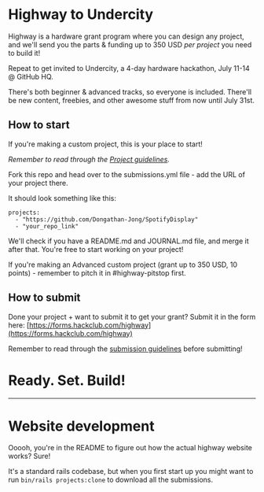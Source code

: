 # Highway to Undercity

Highway is a hardware grant program where you can design any project, and we'll send you the parts & funding up to 350 USD *per project* you need to build it!

Repeat to get invited to Undercity, a 4-day hardware hackathon, July 11-14 @ GitHub HQ.

There's both beginner & advanced tracks, so everyone is included. There'll be new content, freebies, and other awesome stuff from now until July 31st.

## How to start

If you're making a custom project, this is your place to start!

*Remember to read through the [Project guidelines](https://highway.hackclub.com/advanced/project-guidelines).*

Fork this repo and head over to the submissions.yml file - add the URL of your project there.

It should look something like this:

```
projects:
  - "https://github.com/Dongathan-Jong/SpotifyDisplay"
  - "your_repo_link"
```

We'll check if you have a README.md and JOURNAL.md file, and merge it after that. You're free to start working on your project! 

If you're making an Advanced custom project (grant up to 350 USD, 10 points) - remember to pitch it in #highway-pitstop first.

## How to submit

Done your project + want to submit it to get your grant? Submit it in the form here: [https://forms.hackclub.com/highway](https://forms.hackclub.com/highway)

Remember to read through the [submission guidelines](https://highway.hackclub.com/advanced/submitting) before submitting! 

# Ready. Set. Build!

---

# Website development

Ooooh, you're in the README to figure out how the actual highway website works? Sure!

It's a standard rails codebase, but when you first start up you might want to run `bin/rails projects:clone` to download all the submissions.